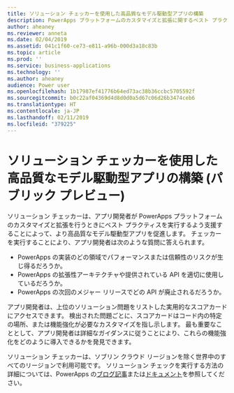 ```yaml
---
title: ソリューション チェッカーを使用した高品質なモデル駆動型アプリの構築
description: PowerApps プラットフォームのカスタマイズと拡張に関するベスト プラクティスを実行します
author: aheaney
ms.reviewer: anneta
ms.date: 02/04/2019
ms.assetid: 041c1f60-ce73-e811-a96b-000d3a18c83b
ms.topic: article
ms.prod: ''
ms.service: business-applications
ms.technology: ''
ms.author: aheaney
audience: Power user
ms.openlocfilehash: 1b17987ef41776b64ed73ac38b36ccbc5705592f
ms.sourcegitcommit: b0c22af04369d4d8d0d0a5d67c06d26b3474ceb6
ms.translationtype: HT
ms.contentlocale: ja-JP
ms.lasthandoff: 02/11/2019
ms.locfileid: "379225"
---
```

# <a name="build-model-driven-apps-of-higher-quality-with-solution-checker-public-preview"></a>ソリューション チェッカーを使用した高品質なモデル駆動型アプリの構築 (パブリック プレビュー)




ソリューション チェッカーは、アプリ開発者が PowerApps プラットフォームのカスタマイズと拡張を行うときにベスト プラクティスを実行するよう支援することによって、より高品質なモデル駆動型アプリを促進します。 チェッカーを実行することにより、アプリ開発者は次のような質問に答えられます。

- PowerApps の実装のどの領域でパフォーマンスまたは信頼性のリスクが生じ得るだろうか。
- PowerApps の拡張性アーキテクチャや提供されている API を適切に使用しているだろうか。
- PowerApps の次回のメジャー リリースでどの API が廃止されるだろうか。
 
アプリ開発者は、上位のソリューション問題をリストした実用的なスコアカードにアクセスできます。 検出された問題ごとに、スコアカードはコード内の特定の場所、または機能強化が必要なカスタマイズを指し示します。 最も重要なこととして、アプリ開発者は詳細なガイダンスに従うことにより、これらの機能強化をどのように導入できるかを発見できます。

ソリューション チェッカーは、ソブリン クラウド リージョンを除く世界中のすべてのリージョンで利用可能です。 ソリューション チェックを実行する方法の詳細については、PowerApps の[ブログ記事](https://powerapps.microsoft.com/blog/make-higher-quality-apps-with-solution-checker/)または[ドキュメント](https://docs.microsoft.com/powerapps/maker/common-data-service/use-powerapps-checker)を参照してください。